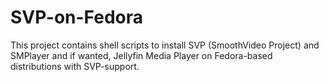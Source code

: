 # SVP-on-Fedora

This project contains shell scripts to install SVP (SmoothVideo Project) and SMPlayer and if wanted, Jellyfin Media Player on Fedora-based distributions with SVP-support.